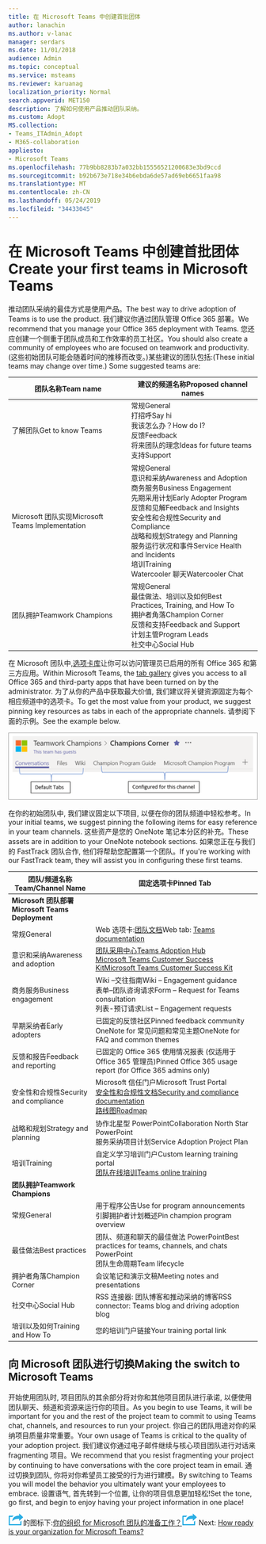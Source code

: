```yaml
---
title: 在 Microsoft Teams 中创建首批团体
author: lanachin
ms.author: v-lanac
manager: serdars
ms.date: 11/01/2018
audience: Admin
ms.topic: conceptual
ms.service: msteams
ms.reviewer: karuanag
localization_priority: Normal
search.appverid: MET150
description: 了解如何使用产品推动团队采纳。
ms.custom: Adopt
MS.collection:
- Teams_ITAdmin_Adopt
- M365-collaboration
appliesto:
- Microsoft Teams
ms.openlocfilehash: 77b9bb8283b7a032bb15556521200683e3bd9ccd
ms.sourcegitcommit: b92b673e718e34b6ebda6de57ad69eb6651faa98
ms.translationtype: MT
ms.contentlocale: zh-CN
ms.lasthandoff: 05/24/2019
ms.locfileid: "34433045"
---
```

# <a name="create-your-first-teams-in-microsoft-teams"></a><span data-ttu-id="90007-103">在 Microsoft Teams 中创建首批团体</span><span class="sxs-lookup"><span data-stu-id="90007-103">Create your first teams in Microsoft Teams</span></span>

<span data-ttu-id="90007-104">推动团队采纳的最佳方式是使用产品。</span><span class="sxs-lookup"><span data-stu-id="90007-104">The best way to drive adoption of Teams is to use the product.</span></span> <span data-ttu-id="90007-105">我们建议你通过团队管理 Office 365 部署。</span><span class="sxs-lookup"><span data-stu-id="90007-105">We recommend that you manage your Office 365 deployment with Teams.</span></span> <span data-ttu-id="90007-106">您还应创建一个侧重于团队成员和工作效率的员工社区。</span><span class="sxs-lookup"><span data-stu-id="90007-106">You should also create a community of employees who are focused on teamwork and productivity.</span></span> <span data-ttu-id="90007-107">(这些初始团队可能会随着时间的推移而改变。)某些建议的团队包括:</span><span class="sxs-lookup"><span data-stu-id="90007-107">(These initial teams may change over time.) Some suggested teams are:</span></span>

| <span data-ttu-id="90007-108">团队名称</span><span class="sxs-lookup"><span data-stu-id="90007-108">Team name</span></span> | <span data-ttu-id="90007-109">建议的频道名称</span><span class="sxs-lookup"><span data-stu-id="90007-109">Proposed channel names</span></span> |
| --------- | ---------------------- |
| <span data-ttu-id="90007-110">了解团队</span><span class="sxs-lookup"><span data-stu-id="90007-110">Get to know Teams</span></span> | <span data-ttu-id="90007-111">常规</span><span class="sxs-lookup"><span data-stu-id="90007-111">General</span></span></br> <span data-ttu-id="90007-112">打招呼</span><span class="sxs-lookup"><span data-stu-id="90007-112">Say hi</span></span></br> <span data-ttu-id="90007-113">我该怎么办？</span><span class="sxs-lookup"><span data-stu-id="90007-113">How do I?</span></span></br><span data-ttu-id="90007-114">反馈</span><span class="sxs-lookup"><span data-stu-id="90007-114">Feedback</span></span> </br> <span data-ttu-id="90007-115">将来团队的理念</span><span class="sxs-lookup"><span data-stu-id="90007-115">Ideas for future teams</span></span> </br> <span data-ttu-id="90007-116">支持</span><span class="sxs-lookup"><span data-stu-id="90007-116">Support</span></span> |
| <span data-ttu-id="90007-117">Microsoft 团队实现</span><span class="sxs-lookup"><span data-stu-id="90007-117">Microsoft Teams Implementation</span></span> | <span data-ttu-id="90007-118">常规</span><span class="sxs-lookup"><span data-stu-id="90007-118">General</span></span> <br/> <span data-ttu-id="90007-119">意识和采纳</span><span class="sxs-lookup"><span data-stu-id="90007-119">Awareness and Adoption</span></span> <br/> <span data-ttu-id="90007-120">商务服务</span><span class="sxs-lookup"><span data-stu-id="90007-120">Business Engagement</span></span> <br/> <span data-ttu-id="90007-121">先期采用计划</span><span class="sxs-lookup"><span data-stu-id="90007-121">Early Adopter Program</span></span> <br/> <span data-ttu-id="90007-122">反馈和见解</span><span class="sxs-lookup"><span data-stu-id="90007-122">Feedback and Insights</span></span> <br/> <span data-ttu-id="90007-123">安全性和合规性</span><span class="sxs-lookup"><span data-stu-id="90007-123">Security and Compliance</span></span> <br/> <span data-ttu-id="90007-124">战略和规划</span><span class="sxs-lookup"><span data-stu-id="90007-124">Strategy and Planning</span></span> <br/> <span data-ttu-id="90007-125">服务运行状况和事件</span><span class="sxs-lookup"><span data-stu-id="90007-125">Service Health and Incidents</span></span> <br/> <span data-ttu-id="90007-126">培训</span><span class="sxs-lookup"><span data-stu-id="90007-126">Training</span></span> <br/> <span data-ttu-id="90007-127">Watercooler 聊天</span><span class="sxs-lookup"><span data-stu-id="90007-127">Watercooler Chat</span></span> |
| <span data-ttu-id="90007-128">团队拥护</span><span class="sxs-lookup"><span data-stu-id="90007-128">Teamwork Champions</span></span> | <span data-ttu-id="90007-129">常规</span><span class="sxs-lookup"><span data-stu-id="90007-129">General</span></span> <br/> <span data-ttu-id="90007-130">最佳做法、培训以及如何</span><span class="sxs-lookup"><span data-stu-id="90007-130">Best Practices, Training, and How To</span></span> <br/> <span data-ttu-id="90007-131">拥护者角落</span><span class="sxs-lookup"><span data-stu-id="90007-131">Champion Corner</span></span> <br/> <span data-ttu-id="90007-132">反馈和支持</span><span class="sxs-lookup"><span data-stu-id="90007-132">Feedback and Support</span></span> <br/> <span data-ttu-id="90007-133">计划主管</span><span class="sxs-lookup"><span data-stu-id="90007-133">Program Leads</span></span> <br/> <span data-ttu-id="90007-134">社交中心</span><span class="sxs-lookup"><span data-stu-id="90007-134">Social Hub</span></span> |

<span data-ttu-id="90007-135">在 Microsoft 团队中,[选项卡库](https://docs.microsoft.com/en-us/microsoftteams/platform/concepts/tabs/tabs-overview)让你可以访问管理员已启用的所有 Office 365 和第三方应用。</span><span class="sxs-lookup"><span data-stu-id="90007-135">Within Microsoft Teams, the [tab gallery](https://docs.microsoft.com/en-us/microsoftteams/platform/concepts/tabs/tabs-overview) gives you access to all Office 365 and third-party apps that have been turned on by the administrator.</span></span> <span data-ttu-id="90007-136">为了从你的产品中获取最大价值, 我们建议将关键资源固定为每个相应频道中的选项卡。</span><span class="sxs-lookup"><span data-stu-id="90007-136">To get the most value from your product, we suggest pinning key resources as tabs in each of the appropriate channels.</span></span> <span data-ttu-id="90007-137">请参阅下面的示例。</span><span class="sxs-lookup"><span data-stu-id="90007-137">See the example below.</span></span>

![显示默认选项卡和自定义选项卡的屏幕截图](media/teams-adoption-tab-example.png)

<span data-ttu-id="90007-139">在你的初始团队中, 我们建议固定以下项目, 以便在你的团队频道中轻松参考。</span><span class="sxs-lookup"><span data-stu-id="90007-139">In your initial teams, we suggest pinning the following items for easy reference in your team channels.</span></span> <span data-ttu-id="90007-140">这些资产是您的 OneNote 笔记本分区的补充。</span><span class="sxs-lookup"><span data-stu-id="90007-140">These assets are in addition to your OneNote notebook sections.</span></span> <span data-ttu-id="90007-141">如果您正在与我们的 FastTrack 团队合作, 他们将帮助您配置第一个团队。</span><span class="sxs-lookup"><span data-stu-id="90007-141">If you're working with our FastTrack team, they will assist you in configuring these first teams.</span></span> 

|<span data-ttu-id="90007-142">团队/频道名称</span><span class="sxs-lookup"><span data-stu-id="90007-142">Team/Channel Name</span></span> | <span data-ttu-id="90007-143">固定选项卡</span><span class="sxs-lookup"><span data-stu-id="90007-143">Pinned Tab</span></span> |
|----------------- | ---------- |
| <span data-ttu-id="90007-144">**Microsoft 团队部署**</span><span class="sxs-lookup"><span data-stu-id="90007-144">**Microsoft Teams Deployment**</span></span> ||
| <span data-ttu-id="90007-145">常规</span><span class="sxs-lookup"><span data-stu-id="90007-145">General</span></span> | <span data-ttu-id="90007-146">Web 选项卡:[团队文档](https://aka.ms/SuccessWithTeams)</span><span class="sxs-lookup"><span data-stu-id="90007-146">Web tab: [Teams documentation](https://aka.ms/SuccessWithTeams)</span></span> |
| <span data-ttu-id="90007-147">意识和采纳</span><span class="sxs-lookup"><span data-stu-id="90007-147">Awareness and adoption</span></span> | [<span data-ttu-id="90007-148">团队采用中心</span><span class="sxs-lookup"><span data-stu-id="90007-148">Teams Adoption Hub</span></span>](https://aka.ms/DriveTeamsAdoption)<br/>[<span data-ttu-id="90007-149">Microsoft Teams Customer Success Kit</span><span class="sxs-lookup"><span data-stu-id="90007-149">Microsoft Teams Customer Success Kit</span></span>](https://download.microsoft.com/download/A/E/9/AE984CD4-CF4B-41E7-9ABD-6735E3F01897/MicrosoftTeamsCustomerSuccessKit.zip)|
| <span data-ttu-id="90007-150">商务服务</span><span class="sxs-lookup"><span data-stu-id="90007-150">Business engagement</span></span> | <span data-ttu-id="90007-151">Wiki –交往指南</span><span class="sxs-lookup"><span data-stu-id="90007-151">Wiki – Engagement guidance</span></span><br/><span data-ttu-id="90007-152">表单–团队咨询请求</span><span class="sxs-lookup"><span data-stu-id="90007-152">Form – Request for Teams consultation</span></span><br/><span data-ttu-id="90007-153">列表-预订请求</span><span class="sxs-lookup"><span data-stu-id="90007-153">List – Engagement requests</span></span> |
|<span data-ttu-id="90007-154">早期采纳者</span><span class="sxs-lookup"><span data-stu-id="90007-154">Early adopters</span></span> | <span data-ttu-id="90007-155">已固定的反馈社区</span><span class="sxs-lookup"><span data-stu-id="90007-155">Pinned feedback community</span></span> <br/> <span data-ttu-id="90007-156">OneNote for 常见问题和常见主题</span><span class="sxs-lookup"><span data-stu-id="90007-156">OneNote for FAQ and common themes</span></span> |
| <span data-ttu-id="90007-157">反馈和报告</span><span class="sxs-lookup"><span data-stu-id="90007-157">Feedback and reporting</span></span> | <span data-ttu-id="90007-158">已固定的 Office 365 使用情况报表 (仅适用于 Office 365 管理员)</span><span class="sxs-lookup"><span data-stu-id="90007-158">Pinned Office 365 usage report (for Office 365 admins only)</span></span> |
| <span data-ttu-id="90007-159">安全性和合规性</span><span class="sxs-lookup"><span data-stu-id="90007-159">Security and compliance</span></span> | <span data-ttu-id="90007-160">Microsoft 信任门户</span><span class="sxs-lookup"><span data-stu-id="90007-160">Microsoft Trust Portal</span></span> <br/> [<span data-ttu-id="90007-161">安全性和合规性文档</span><span class="sxs-lookup"><span data-stu-id="90007-161">Security and compliance documentation</span></span>](https://docs.microsoft.com/en-us/office365/securitycompliance/index)<br/> [<span data-ttu-id="90007-162">路线图</span><span class="sxs-lookup"><span data-stu-id="90007-162">Roadmap</span></span>](https://docs.microsoft.com/office365/securitycompliance/security-roadmap) |
| <span data-ttu-id="90007-163">战略和规划</span><span class="sxs-lookup"><span data-stu-id="90007-163">Strategy and planning</span></span> | <span data-ttu-id="90007-164">协作北星型 PowerPoint</span><span class="sxs-lookup"><span data-stu-id="90007-164">Collaboration North Star PowerPoint</span></span> <br/> <span data-ttu-id="90007-165">服务采纳项目计划</span><span class="sxs-lookup"><span data-stu-id="90007-165">Service Adoption Project Plan</span></span> |
| <span data-ttu-id="90007-166">培训</span><span class="sxs-lookup"><span data-stu-id="90007-166">Training</span></span> | <span data-ttu-id="90007-167">自定义学习培训门户</span><span class="sxs-lookup"><span data-stu-id="90007-167">Custom learning training portal</span></span> <br/> [<span data-ttu-id="90007-168">团队在线培训</span><span class="sxs-lookup"><span data-stu-id="90007-168">Teams online training</span></span>](https://aka.ms/TeamsTraining) |
| <span data-ttu-id="90007-169">**团队拥护**</span><span class="sxs-lookup"><span data-stu-id="90007-169">**Teamwork Champions**</span></span>|  |
| <span data-ttu-id="90007-170">常规</span><span class="sxs-lookup"><span data-stu-id="90007-170">General</span></span> | <span data-ttu-id="90007-171">用于程序公告</span><span class="sxs-lookup"><span data-stu-id="90007-171">Use for program announcements</span></span> <br/> <span data-ttu-id="90007-172">引脚拥护者计划概述</span><span class="sxs-lookup"><span data-stu-id="90007-172">Pin champion program overview</span></span> |
| <span data-ttu-id="90007-173">最佳做法</span><span class="sxs-lookup"><span data-stu-id="90007-173">Best practices</span></span> | <span data-ttu-id="90007-174">团队、频道和聊天的最佳做法 PowerPoint</span><span class="sxs-lookup"><span data-stu-id="90007-174">Best practices for teams, channels, and chats PowerPoint</span></span> <br/> <span data-ttu-id="90007-175">团队生命周期</span><span class="sxs-lookup"><span data-stu-id="90007-175">Team lifecycle</span></span> |
| <span data-ttu-id="90007-176">拥护者角落</span><span class="sxs-lookup"><span data-stu-id="90007-176">Champion Corner</span></span> | <span data-ttu-id="90007-177">会议笔记和演示文稿</span><span class="sxs-lookup"><span data-stu-id="90007-177">Meeting notes and presentations</span></span> |
| <span data-ttu-id="90007-178">社交中心</span><span class="sxs-lookup"><span data-stu-id="90007-178">Social Hub</span></span> | <span data-ttu-id="90007-179">RSS 连接器: 团队博客和推动采纳的博客</span><span class="sxs-lookup"><span data-stu-id="90007-179">RSS connector: Teams blog and driving adoption blog</span></span> |
| <span data-ttu-id="90007-180">培训以及如何</span><span class="sxs-lookup"><span data-stu-id="90007-180">Training and How To</span></span> | <span data-ttu-id="90007-181">您的培训门户链接</span><span class="sxs-lookup"><span data-stu-id="90007-181">Your training portal link</span></span> |

## <a name="making-the-switch-to-microsoft-teams"></a><span data-ttu-id="90007-182">向 Microsoft 团队进行切换</span><span class="sxs-lookup"><span data-stu-id="90007-182">Making the switch to Microsoft Teams</span></span>

<span data-ttu-id="90007-183">开始使用团队时, 项目团队的其余部分将对你和其他项目团队进行承诺, 以便使用团队聊天、频道和资源来运行你的项目。</span><span class="sxs-lookup"><span data-stu-id="90007-183">As you begin to use Teams, it will be important for you and the rest of the project team to commit to using Teams chat, channels, and resources to run your project.</span></span> <span data-ttu-id="90007-184">你自己的团队用途对你的采纳项目质量非常重要。</span><span class="sxs-lookup"><span data-stu-id="90007-184">Your own usage of Teams is critical to the quality of your adoption project.</span></span> <span data-ttu-id="90007-185">我们建议你通过电子邮件继续与核心项目团队进行对话来 fragmenting 项目。</span><span class="sxs-lookup"><span data-stu-id="90007-185">We recommend that you resist fragmenting your project by continuing to have conversations with the core project team in email.</span></span> <span data-ttu-id="90007-186">通过切换到团队, 你将对你希望员工接受的行为进行建模。</span><span class="sxs-lookup"><span data-stu-id="90007-186">By switching to Teams you will model the behavior you ultimately want your employees to embrace.</span></span> <span data-ttu-id="90007-187">设置语气, 首先转到一个位置, 让你的项目信息更加轻松!</span><span class="sxs-lookup"><span data-stu-id="90007-187">Set the tone, go first, and begin to enjoy having your project information in one place!</span></span>  

<span data-ttu-id="90007-188">![描述下一步骤](media/teams-adoption-next-icon.png)的图标下:[你的组织 for Microsoft 团队的准备工作？](teams-adoption-assess-readiness.md)</span><span class="sxs-lookup"><span data-stu-id="90007-188">![Icon depicting the next step](media/teams-adoption-next-icon.png) Next: [How ready is your organization for Microsoft Teams?](teams-adoption-assess-readiness.md)</span></span>
